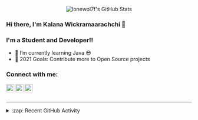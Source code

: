 <p align="center">
  <img align="center" alt="lonewol7f's GitHub Stats" src="https://github-readme-stats.lonewol7f.vercel.app/api?username=lonewol7f&show_icons=true&hide_border=true" />
</p>


### Hi there, I'm Kalana Wickramaarachchi 👋

### I'm a Student and Developer!!

- 🌱 I’m currently learning Java 😎
- 🥅 2021 Goals: Contribute more to Open Source projects

### Connect with me:

[<img align="left" alt="lonewol7f | LinkedIn" width="22px" src="https://www.flaticon.com/svg/static/icons/svg/174/174857.svg" />][linkedin]
[<img align="left" alt="lonewol7f | Instagram" width="22px" src="https://instagram-brand.com/wp-content/uploads/2016/11/Instagram_AppIcon_Aug2017.png?w=300" />][instagram]
[<img align="left" alt="adi1090x | Email" width="22px" src="https://image.flaticon.com/icons/svg/732/732200.svg" />][gmail]

<br />
<br />

---

<details>
  <summary>:zap: Recent GitHub Activity</summary>
  
<!--START_SECTION:activity-->
1. 🎉 Merged PR [#1](https://github.com/lonewol7f/SoundSpace/pull/1) in [lonewol7f/SoundSpace](https://github.com/lonewol7f/SoundSpace)
<!--END_SECTION:activity-->

</details>

<!-- List of web sites -->

[instagram]: https://www.instagram.com/kalana__madusanka/
[linkedin]: https://www.linkedin.com/in/kalana-wickramaarachchi/
[gmail]: mailto:kalana.wickramaarachchi@gmail.com
